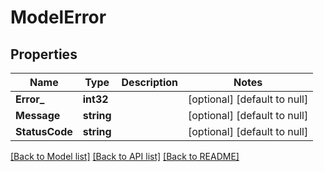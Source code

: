 # ModelError

## Properties
Name | Type | Description | Notes
------------ | ------------- | ------------- | -------------
**Error_** | **int32** |  | [optional] [default to null]
**Message** | **string** |  | [optional] [default to null]
**StatusCode** | **string** |  | [optional] [default to null]

[[Back to Model list]](../README.md#documentation-for-models) [[Back to API list]](../README.md#documentation-for-api-endpoints) [[Back to README]](../README.md)


